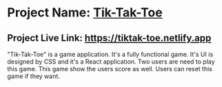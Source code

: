 # Project Name: [Tik-Tak-Toe](https://tiktak-toe.netlify.app)

## Project Live Link: https://tiktak-toe.netlify.app

<p>
"Tik-Tak-Toe" is a game application. It's a fully functional game. It's UI is designed by CSS and it's a React application. Two users are need to play this game. This game show the users score as well. Users can reset this game if they want.
</p>
